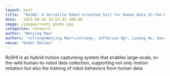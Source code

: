 ```yaml
---
layout: post
title:  "RoSHI: A Versatile Robot-oriented Suit for Human Data In-the-Wild"
date:   2025-09-16 15:57:33 +00:00
image: /images/roshi_photo.jpg
categories: research
author: "Wenjing Mao"
authors: "<strong>Wenjing Mao*</strong>, Jefferson Ng*, Luyang Hu, Daniel Gehrig, Antonio Loquercio"
venue: "Under Review"
---
```

RoSHI is an hybrid motion captureing system that enables large-scale, in-the-wild human-to-robot data collection, supporting not only motion imitation but also the training of robot behaviors from human data.
